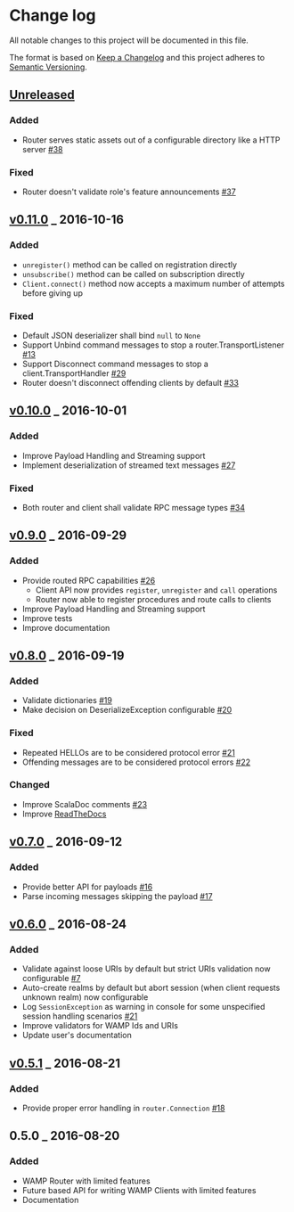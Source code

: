 # Change log
All notable changes to this project will be documented in this file.

The format is based on [Keep a Changelog](http://keepachangelog.com/) and this project adheres to [Semantic Versioning](http://semver.org/).

## [Unreleased]

### Added
- Router serves static assets out of a configurable directory like a HTTP server [\#38](https://github.com/angiolep/akka-wamp/issues/38)

### Fixed
- Router doesn't validate role's feature announcements [\#37](https://github.com/angiolep/akka-wamp/issues/37)


## [v0.11.0] _ 2016-10-16

### Added
- ``unregister()`` method can be called on registration directly
- ``unsubscribe()`` method can be called on subscription directly
- ``Client.connect()`` method now accepts a maximum number of attempts before giving up

### Fixed
- Default JSON deserializer shall bind ``null`` to ``None``
- Support Unbind command messages to stop a router.TransportListener [\#13](https://github.com/angiolep/akka-wamp/issues/13)
- Support Disconnect command messages to stop a client.TransportHandler [\#29](https://github.com/angiolep/akka-wamp/issues/29)
- Router doesn't disconnect offending clients by default [\#33](https://github.com/angiolep/akka-wamp/issues/33)


## [v0.10.0] _ 2016-10-01

### Added
- Improve Payload Handling and Streaming support
- Implement deserialization of streamed text messages [\#27](https://github.com/angiolep/akka-wamp/issues/27)

### Fixed
- Both router and client shall validate RPC message types [\#34](https://github.com/angiolep/akka-wamp/issues/34)

    
## [v0.9.0] _ 2016-09-29    

### Added
- Provide routed RPC capabilities [\#26](https://github.com/angiolep/akka-wamp/issues/26)  
  - Client API now provides ``register``, ``unregister`` and ``call`` operations  
  - Router now able to register procedures and route calls to clients  
- Improve Payload Handling and Streaming support
- Improve tests
- Improve documentation

## [v0.8.0] _ 2016-09-19  

### Added  
- Validate dictionaries [\#19](https://github.com/angiolep/akka-wamp/issues/19)        
- Make decision on DeserializeException configurable [\#20](https://github.com/angiolep/akka-wamp/issues/20)  

### Fixed
- Repeated HELLOs are to be considered protocol error [\#21](https://github.com/angiolep/akka-wamp/issues/21)
- Offending messages are to be considered protocol errors [\#22](https://github.com/angiolep/akka-wamp/issues/22)

### Changed
- Improve ScalaDoc comments [\#23](https://github.com/angiolep/akka-wamp/issues/23)
- Improve [ReadTheDocs](http://akka-wamp.readthedocs.io/) 


## [v0.7.0] _ 2016-09-12

### Added
- Provide better API for payloads [\#16](https://github.com/angiolep/akka-wamp/issues/16)
- Parse incoming messages skipping the payload [\#17](https://github.com/angiolep/akka-wamp/issues/17)


## [v0.6.0] _ 2016-08-24

### Added
- Validate against loose URIs by default but strict URIs validation now configurable [\#7](https://github.com/angiolep/akka-wamp/issues/7)
- Auto-create realms by default but abort session (when client requests unknown realm) now configurable
- Log ``SessionException`` as warning in console for some unspecified session handling scenarios [\#21](https://github.com/angiolep/akka-wamp/issues/21)
- Improve validators for WAMP Ids and URIs
- Update user's documentation


## [v0.5.1] _ 2016-08-21

### Added
- Provide proper error handling in ``router.Connection`` [\#18](https://github.com/angiolep/akka-wamp/issues/18)


## 0.5.0 _ 2016-08-20

### Added
- WAMP Router with limited features
- Future based API for writing WAMP Clients with limited features
- Documentation

[Unreleased]: https://github.com/angiolep/akka-wamp/compare/v0.11.0...HEAD?&diff=split&name=HEAD
[v0.11.0]: https://github.com/angiolep/akka-wamp/compare/v0.11.0...v0.10.0?&diff=split&name=v0.10.0
[v0.10.0]: https://github.com/angiolep/akka-wamp/compare/v0.9.0...v0.10.0?diff=split&name=v0.9.0
[v0.9.0]: https://github.com/angiolep/akka-wamp/compare/v0.8.0...v0.9.0?diff=split&name=v0.8.0
[v0.8.0]: https://github.com/angiolep/akka-wamp/compare/v0.7.0...v0.8.0?diff=split&name=v0.7.0
[v0.7.0]: https://github.com/angiolep/akka-wamp/compare/v0.6.0...v0.7.0?diff=split&name=v0.7.0
[v0.6.0]: https://github.com/angiolep/akka-wamp/compare/v0.5.1...v0.6.0?diff=split&name=v0.6.0
[v0.5.1]: https://github.com/angiolep/akka-wamp/compare/v0.5.0...v0.5.1?diff=split&name=v0.5.1